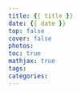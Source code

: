 ```yaml
---
title: {{ title }}
date: {{ date }}
top: false
cover: false
photos:
toc: true
mathjax: true
tags:
categories:
---
```

